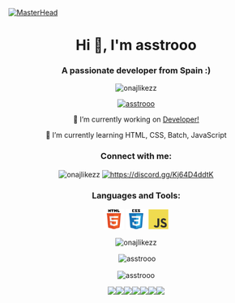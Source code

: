 [![MasterHead](https://share.creavite.co/F02pJlV3qG0w1UTH.gif)](https://rishavchanda.io)
<h1 align="center">Hi 👋, I'm asstrooo</h1>
<h3 align="center">A passionate developer from Spain :)</h3>

<p align="center"> <img src="https://komarev.com/ghpvc/?username=asstrooo&label=Profile%20views&color=0e75b6&style=flat" alt="onajlikezz" /> </p>

<p align="center"> <a href="https://github.com/ryo-ma/github-profile-trophy"><img src="https://github-profile-trophy.vercel.app/?username=asstrooo" alt="asstrooo" /></a> </p>

<p align="center"> 🔭 I’m currently working on <a href="https://github.com/onajlikezz/DiscordGenBot" target="_blank">Developer!</a></p>

<p align="center"> 🌱 I’m currently learning HTML, CSS, Batch, JavaScript</p>

<h3 align="center">Connect with me:</h3>
<p align="center">
 <img align="center" src="https://raw.githubusercontent.com/rahuldkjain/github-profile-readme-generator/master/src/images/icons/Social/instagram.svg" alt="onajlikezz" height="30" width="40" /></a>
<a align="center" href="https://discord.gg/https://discord.gg/projectnoxius" target="blank"><img align="center" src="https://raw.githubusercontent.com/rahuldkjain/github-profile-readme-generator/master/src/images/icons/Social/discord.svg" alt="https://discord.gg/Kj64D4ddtK" height="30" width="40" /></a>
</p>

<h3 align="center">Languages and Tools:</h3>
<p align="center">
<a href="https://www.w3.org/html/" target="_blank"> <img src="https://raw.githubusercontent.com/devicons/devicon/master/icons/html5/html5-original-wordmark.svg" alt="html5" width="40" height="40"/></a>
<a href="https://www.w3schools.com/css/" target="_blank"> <img src="https://raw.githubusercontent.com/devicons/devicon/master/icons/css3/css3-original-wordmark.svg" alt="css3" width="40" height="40"/></a>
<a href="https://developer.mozilla.org/en-US/docs/Web/JavaScript" target="_blank"> <img src="https://raw.githubusercontent.com/devicons/devicon/master/icons/javascript/javascript-original.svg" alt="javascript" width="40" height="40"/></a>
</p>


<p align="center"><img src="https://github-readme-stats.vercel.app/api/top-langs?username=onajlikezz&show_icons=true&locale=en&layout=compact" alt="onajlikezz" /></p>

<p align="center">&nbsp;<img align="center" src="https://github-readme-stats.vercel.app/api?username=asstrooo&show_icons=true&locale=en" alt="asstrooo" /></p>

<p align="center"><img align="center" src="https://github-readme-streak-stats.herokuapp.com/?user=asstrooo&" alt="asstrooo" /></p>


<p align="center">
  <img src="https://media3.giphy.com/media/ln7z2eWriiQAllfVcn/200w.webp" width="100"><img src="https://i.giphy.com/media/LMt9638dO8dftAjtco/200.webp" width="100"><img src="https://i.giphy.com/media/eNAsjO55tPbgaor7ma/200w.webp" width="100"><img src="https://i.giphy.com/media/VgGthkhUvGgOit7Y9i/200.webp" width="100"><img src="https://media3.giphy.com/media/kdFc8fubgS31b8DsVu/giphy.webp" width="100"><img src="https://i.giphy.com/media/KzJkzjggfGN5Py6nkT/200.webp" width="100"><img src="https://i.giphy.com/media/IdyAQJVN2kVPNUrojM/200.webp" width="100">
</p> 
